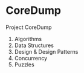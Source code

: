CoreDump
========

Project CoreDump
1. Algorithms
2. Data Structures
3. Design & Design Patterns
4. Concurrency
4. Puzzles
